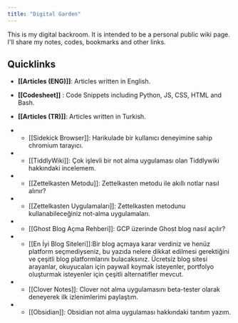 ```yaml
---
title: "Digital Garden"
---
```


This is my digital backroom. It is intended to be a personal public wiki page. I'll share my notes, codes, bookmarks and other links.



## Quicklinks
* __[[Articles (ENG)]]__: Articles written in English.
* __[[Codesheet]]__ : Code Snippets including Python, JS, CSS, HTML and Bash.

*  __[[Articles (TR)]]__: Articles written in Turkish.
* * [[Sidekick Browser]]: Harikulade bir kullanıcı deneyimine sahip chromium tarayıcı. 
* * [[TiddlyWiki]]: Çok işlevli bir not alma uygulaması olan Tiddlywiki hakkındaki incelemem.
* * [[Zettelkasten Metodu]]: Zettelkasten metodu ile akıllı notlar nasıl alınır?

* * [[Zettelkasten Uygulamaları]]: Zettelkasten metodunu kullanabileceğiniz not-alma uygulamaları.

* * [[Ghost Blog Açma Rehberi]]: GCP üzerinde Ghost blog nasıl açılır?

* * [[En İyi Blog Siteleri]]:Bir blog açmaya karar verdiniz ve henüz platform seçmediyseniz, bu yazıda nelere dikkat edilmesi gerektiğini ve çeşitli blog platformlarını bulacaksınız. Ücretsiz blog sitesi arayanlar, okuyucaları için paywall koymak isteyenler, portfolyo oluşturmak isteyenler için çeşitli alternatifler mevcut.

* * [[Clover Notes]]: Clover not alma uygulamasını beta-tester olarak deneyerek ilk izlenimlerimi paylaştım.

* * [[Obsidian]]: Obsidian not alma uygulaması hakkındaki tanıtım yazım. 









